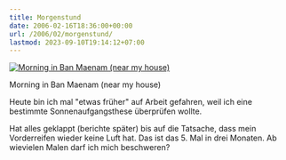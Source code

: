 ```yaml
---
title: Morgenstund
date: 2006-02-16T18:36:00+00:00
url: /2006/02/morgenstund/
lastmod: 2023-09-10T19:14:12+07:00
---
```

<div class="flickr">
  <a href="http://www.flickr.com/photos/schreibblogade/100602946/" title="Morning in Ban Maenam (near my house)"><img src="//static.flickr.com/29/100602946_dd771900a8.jpg" alt="Morning in Ban Maenam (near my house)" /></a></p>

  <p>
    Morning in Ban Maenam (near my house)
  </p>
</div>

Heute bin ich mal "etwas früher" auf Arbeit gefahren, weil ich eine bestimmte Sonnenaufgangsthese überprüfen wollte.

Hat alles geklappt (berichte später) bis auf die Tatsache, dass mein Vorderreifen wieder keine Luft hat. Das ist das 5. Mal in drei Monaten. Ab wievielen Malen darf ich mich beschweren?
